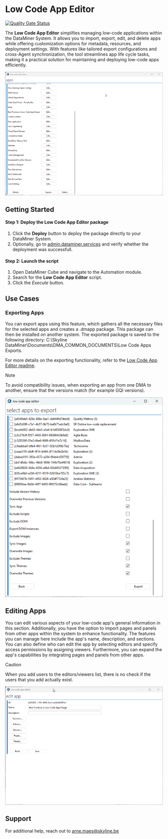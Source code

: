 # Low Code App Editor

[![Quality Gate Status](https://sonarcloud.io/api/project_badges/measure?project=SkylineCommunications_Low-Code-App-Extensions&metric=alert_status)](https://sonarcloud.io/summary/new_code?id=SkylineCommunications_Low-Code-App-Extensions)

The **Low Code App Editor** simplifies managing low-code applications within the DataMiner System. It allows you to import, export, edit, and delete apps while offering customization options for metadata, resources, and deployment settings. With features like tailored export configurations and cross-Agent synchronization, the tool streamlines app life cycle tasks, making it a practical solution for maintaining and deploying low-code apps efficiently.

![Overview](./Images/LCAEditor_1_0_0_13.gif)

## Getting Started

#### Step 1: Deploy the Low Code App Editor package

1. Click the **Deploy** button to deploy the package directly to your DataMiner System.
1. Optionally, go to [admin.dataminer.services](https://admin.dataminer.services/) and verify whether the deployment was successfull.

#### Step 2: Launch the script

1. Open DataMiner Cube and navigate to the Automation module.
1. Search for the **Low Code App Editor** script.
1. Click the *Execute* button.

## Use Cases

### Exporting Apps

You can export apps using this feature, which gathers all the necessary files for the selected apps and creates a .dmapp package. This package can then be installed on another system. The exported package is saved to the following directory: C:\Skyline DataMiner\Documents\DMA_COMMON_DOCUMENTS\Low Code Apps Exports.

For more details on the exporting functionality, refer to the [Low Code App Editor readme](https://github.com/SkylineCommunications/Low-Code-App-Editor/blob/main/README.md).

> [!NOTE]
> To avoid compatibility issues, when exporting an app from one DMA to another, ensure that the versions match (for example GQI versions).

![Editor](./Images/ExportDialog.png)

## Editing Apps

You can edit various aspects of your low-code app's general information in this section. Additionally, you have the option to import pages and panels from other apps within the system to enhance functionality. The features you can manage here include the app's name, description, and sections. You can also define who can edit the app by selecting editors and specify access permissions by assigning viewers. Furthermore, you can expand the app's capabilities by integrating pages and panels from other apps.

> [!CAUTION]
> When you add users to the editors/viewers list, there is no check if the users that you add actually exist.

![Editor](./Images/EditorDialog_1_0_0_13.gif)

## Support

For additional help, reach out to [arne.maes@skyline.be](mailto:arne.maes@skyline.be)
